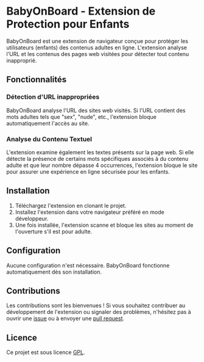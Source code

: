 # BabyOnBoard - Extension de Protection pour Enfants

BabyOnBoard est une extension de navigateur conçue pour protéger les utilisateurs (enfants) des contenus adultes en ligne. L'extension analyse l'URL et les contenus des pages web visitées pour détecter tout contenu inapproprié.

## Fonctionnalités

### Détection d'URL inappropriées

BabyOnBoard analyse l'URL des sites web visités. Si l'URL contient des mots adultes tels que "sex", "nude", etc., l'extension bloque automatiquement l'accès au site.

### Analyse du Contenu Textuel

L'extension examine également les textes présents sur la page web. Si elle détecte la présence de certains mots spécifiques associés à du contenu adulte et que leur nombre dépasse 4 occurrences, l'extension bloque le site pour assurer une expérience en ligne sécurisée pour les enfants.

## Installation

1. Téléchargez l'extension en clonant le projet.
2. Installez l'extension dans votre navigateur préféré en mode développeur.
3. Une fois installée, l'extension scanne et bloque les sites au moment de l'ouverture s'il est pour adulte.

## Configuration

Aucune configuration n'est nécessaire. BabyOnBoard fonctionne automatiquement dès son installation.

## Contributions

Les contributions sont les bienvenues ! Si vous souhaitez contribuer au développement de l'extension ou signaler des problèmes, n'hésitez pas à ouvrir une [issue](https://github.com/RahToky/BabyOnBoardExtension/issues) ou à envoyer une [pull request](https://github.com/RahToky/BabyOnBoardExtension/pulls).

## Licence

Ce projet est sous licence [GPL](LICENSE).
